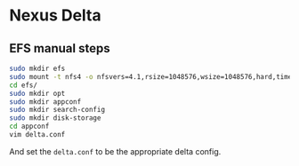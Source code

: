 # Nexus Delta

## EFS manual steps

```bash
sudo mkdir efs
sudo mount -t nfs4 -o nfsvers=4.1,rsize=1048576,wsize=1048576,hard,timeo=600,retrans=2,noresvport fs-0869c9e1749a3d5d8.efs.us-east-1.amazonaws.com:/ efs
cd efs/
sudo mkdir opt
sudo mkdir appconf
sudo mkdir search-config
sudo mkdir disk-storage
cd appconf
vim delta.conf
```

And set the `delta.conf` to be the appropriate delta config.